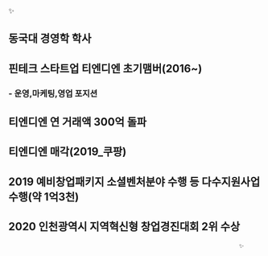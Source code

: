 ✨

## 동국대 경영학 학사
## 핀테크 스타트업 티엔디엔 초기맴버(2016~)
### - 운영,마케팅,영업 포지션
## 티엔디엔 연 거래액 300억 돌파
## 티엔디엔 매각(2019_쿠팡)
## 2019 예비창업패키지 소셜벤처분야 수행 등 다수지원사업수행(약 1억3천)
## 2020 인천광역시 지역혁신형 창업경진대회 2위 수상

                                                                    ✨



<!--
**rickyAHNN/rickyAHNN** is a ✨ _special_ ✨ repository because its `README.md` (this file) appears on your GitHub profile.

Here are some ideas to get you started:

- 🔭 I’m currently working on ...
- 🌱 I’m currently learning ...
- 👯 I’m looking to collaborate on ...
- 🤔 I’m looking for help with ...
- 💬 Ask me about ...
- 📫 How to reach me: ...
- 😄 Pronouns: ...
- ⚡ Fun fact: ...
-->
